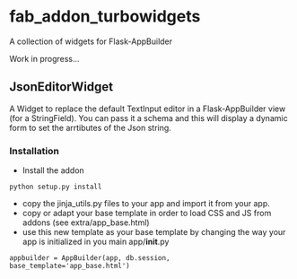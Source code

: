 # fab_addon_turbowidgets
A collection of widgets for Flask-AppBuilder

Work in progress...

## JsonEditorWidget
A Widget to replace the default TextInput editor in a Flask-AppBuilder view (for a StringField).
You can pass it a schema and this will display a dynamic form to set the arrtibutes of the Json string.

### Installation
* Install the addon
````
python setup.py install
````
* copy the jinja_utils.py files to your app and import it from your app.
* copy or adapt your base template in order to load CSS and JS from addons (see extra/app_base.html)
* use this new template as your base template by changing the way your app is initialized in you main app/__init__.py
```
appbuilder = AppBuilder(app, db.session, base_template='app_base.html')
```
